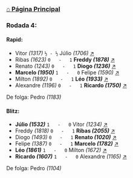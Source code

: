 ### [⌂ Página Principal](https://grupo-de-xadrez.github.io/)

### Rodada 4:

#### Rapid:

* Vitor *(1317)* `½ - ½` Júlio *(1706)* [↗](https://www.lichess.org/cNEagLGV) 
* Ribas *(1623)* `0   -   1` **Freddy *(1878)*** [↗](https://www.lichess.org/cdRVlh4r) 
* Renato *(1243)* `0   -   1` **Diogo *(1236)*** [↗](https://www.lichess.org/7bYFbRah) 
* **Marcelo *(1950)*** `1   -   0` Felipe *(1590)* [↗](https://www.lichess.org/dWGd6c2o) 
* Milton *(1892)* `0   -   1` **Léo *(1933)*** [↗](https://www.lichess.org/zjBo3xbv) 
* Alexandre *(1196)* `0   -   1` **Ricardo *(1750)*** [↗](https://www.lichess.org/sZT5rfu1) 

De folga: Pedro *(1183)*

#### Blitz:

* **Júlio *(1532)*** `1   -   0` Vitor *(1234)* [↗](https://www.lichess.org/IwpZ88MV) 
* Freddy *(1818)* `0   -   1` **Ribas *(2055)*** [↗](https://www.lichess.org/HRkvmdFA) 
* Diogo *(1493)* `0   -   1` **Renato *(1020)*** [↗](https://www.lichess.org/AJWXTn79) 
* Felipe *(1387)* `0   -   1` **Marcelo *(1782)*** [↗](https://www.lichess.org/wULx6CqR) 
* **Léo *(1861)*** `1   -   0` Milton *(1672)* [↗](https://www.lichess.org/YLnhheQG) 
* **Ricardo *(1607)*** `1   -   0` Alexandre *(1165)* [↗](https://www.lichess.org/LqcS00rX) 

De folga: Pedro *(1104)*

